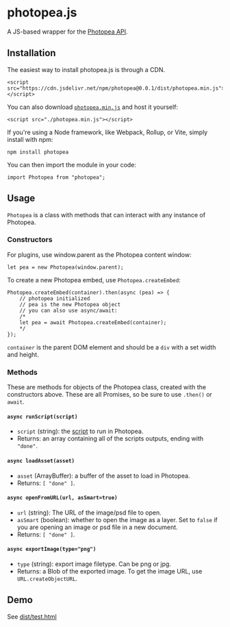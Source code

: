 # photopea.js
A JS-based wrapper for the [Photopea API](https://www.photopea.com/api/).

## Installation
The easiest way to install photopea.js is through a CDN.
```
<script src="https://cdn.jsdelivr.net/npm/photopea@0.0.1/dist/photopea.min.js"></script>
```
You can also download [`photopea.min.js`](./dist/photopea.min.js) and host it yourself:
```
<script src="./photopea.min.js"></script>
```
If you're using a Node framework, like Webpack, Rollup, or Vite, simply install with npm:
```
npm install photopea
```
You can then import the module in your code:
```
import Photopea from "photopea";
```

## Usage
`Photopea` is a class with methods that can interact with any instance of Photopea.
### Constructors
For plugins, use window.parent as the Photopea content window:
```
let pea = new Photopea(window.parent);
```
To create a new Photopea embed, use `Photopea.createEmbed`:
```
Photopea.createEmbed(container).then(async (pea) => {
    // photopea initialized
    // pea is the new Photopea object
    // you can also use async/await:
    /*
    let pea = await Photopea.createEmbed(container);
    */
});
```
`container` is the parent DOM element and should be a `div` with a set width and height.
### Methods
These are methods for objects of the Photopea class, created with the constructors above. These are all Promises, so be sure to use `.then()` or `await`.
#### `async runScript(script)`
- `script` (string): the [script](https://www.photopea.com/learn/scripts) to run in Photopea.
- Returns: an array containing all of the scripts outputs, ending with `"done"`.
#### `async loadAsset(asset)`
- `asset` (ArrayBuffer): a buffer of the asset to load in Photopea.
- Returns: `[ "done" ]`.
#### `async openFromURL(url, asSmart=true)`
- `url` (string): The URL of the image/psd file to open.
- `asSmart` (boolean): whether to open the image as a layer. Set to `false` if you are opening an image or psd file in a new document.
- Returns: `[ "done" ]`.
#### `async exportImage(type="png")`
- `type` (string): export image filetype. Can be png or jpg.
- Returns: a Blob of the exported image. To get the image URL, use `URL.createObjectURL`.

## Demo
See [dist/test.html](./dist/test.html)

